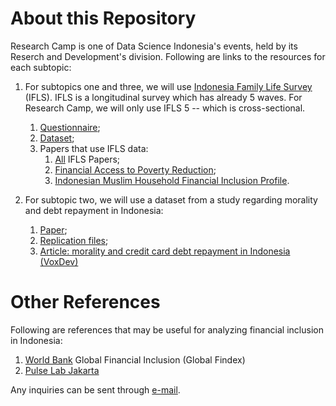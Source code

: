 # About this Repository

Research Camp is one of Data Science Indonesia's events, held by its Reserch and Development's division. Following are links to the resources for each subtopic:

1. For subtopics one and three, we will use [Indonesia Family Life Survey](https://www.rand.org/well-being/social-and-behavioral-policy/data/FLS/IFLS/download.html) (IFLS). IFLS is a longitudinal survey which has already 5 waves. For Research Camp, we will only use IFLS 5 -- which is cross-sectional.
    1. [Questionnaire](http://smapp.rand.org/labor/family/software_and_data/FLS/IFLS/IFLS5/IFLS5_all_doc.zip);
    2. [Dataset](http://smapp.rand.org/labor/family/software_and_data/FLS/IFLS/IFLS5/hh14_all_dta.zip);
    3. Papers that use IFLS data:
        1. [All](https://www.rand.org/well-being/social-and-behavioral-policy/data/FLS/IFLS/papers.html) IFLS Papers;
        2. [Financial Access to Poverty Reduction](https://pdfs.semanticscholar.org/6fb0/6a9953309911b585f9baee6504d7c92ad62c.pdf);
        3. [Indonesian Muslim Household Financial Inclusion Profile](http://pkebs.feb.ugm.ac.id/wp-content/uploads/sites/449/2018/10/2017007.pdf).

2. For subtopic two, we will use a dataset from a study regarding morality and debt repayment in Indonesia: 
    1. [Paper](https://home.uchicago.edu/bursztyn/Moral_Incentives_20171029.pdf);
    2. [Replication files](https://home.uchicago.edu/bursztyn/Moral%20Incentives_JPE2018_replication.zip);
    3. [Article: morality and credit card debt repayment in Indonesia (VoxDev)](https://voxdev.org/topic/finance/morality-and-credit-card-debt-repayment-indonesia)

# Other References

Following are references that may be useful for analyzing financial inclusion in Indonesia:

1. [World Bank](http://microdata.worldbank.org/index.php/catalog/3361) Global Financial Inclusion (Global Findex)
2. [Pulse Lab Jakarta](https://medium.com/pulse-lab-jakarta/tagged/financial-inclusion)

Any inquiries can be sent through [e-mail](mailto:research@datascience.or.id).
